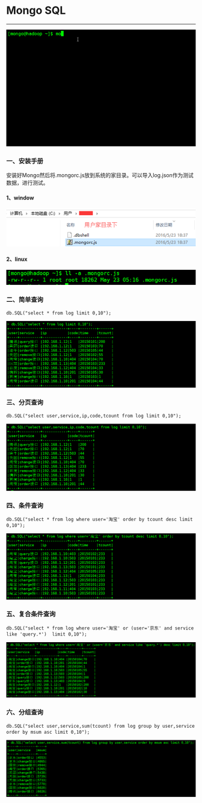 # Mongo SQL


---
![mongosql][1]

### 一、安装手册
安装好Mongo然后将.mongorc.js放到系统的家目录。可以导入log.json作为测试数据，进行测试。
#### 1、window
![window][2]
#### 2、linux
![linux][3]

### 二、简单查询
```
db.SQL("select * from log limit 0,10");
```
![简单查询][4]
### 三、分页查询
```
db.SQL("select user,service,ip,code,tcount from log limit 0,10");
```
![分页查询][5]
### 四、条件查询
```
db.SQL("select * from log where user='淘宝' order by tcount desc limit 0,10");
```
![条件查询][6]
### 五、复合条件查询
```
db.SQL("select * from log where user='淘宝' or (user='京东' and service like 'query.*')  limit 0,10");
```
![复合条件查询][7]
### 六、分组查询
```
db.SQL("select user,service,sum(tcount) from log group by user,service order by msum asc limit 0,10");
```
![分组查询][8]



  [1]: https://raw.githubusercontent.com/mircode/mongosql/master/img/mongosql.gif
  [2]: https://raw.githubusercontent.com/mircode/mongosql/master/img/window.png
  [3]: https://raw.githubusercontent.com/mircode/mongosql/master/img/linux.png
  [4]: https://raw.githubusercontent.com/mircode/mongosql/master/img/simple_sql.png
  [5]: https://raw.githubusercontent.com/mircode/mongosql/master/img/page_sql.png
  [6]: https://raw.githubusercontent.com/mircode/mongosql/master/img/where_sql.png
  [7]: https://raw.githubusercontent.com/mircode/mongosql/master/img/where_mutil_sql.png
  [8]: https://raw.githubusercontent.com/mircode/mongosql/master/img/group_sql.png
